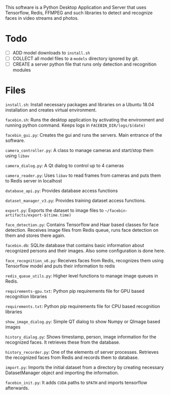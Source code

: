 
This software is a Python Desktop Application and Server that uses Tensorflow, Redis, FFMPEG and such libraries to detect and recognize faces in video streams and photos. 

# Todo

- [ ] ADD model downloads to `install.sh` 
- [ ] COLLECT all model files to a `models` directory ignored by git. 
- [ ] CREATE a server python file that runs only detection and recognition modules

# Files

`install.sh`: Install necessary packages and libraries on a Ubuntu 18.04 installation and creates virtual environment. 

`facebin.sh`: Runs the desktop application by activating the environment and running python command. Keeps logs in `FACEBIN_DIR/logs/$(date)`

`facebin_gui.py`: Creates the gui and runs the servers. Main entrance of the software. 

`camera_controller.py`: A class to manage cameras and start/stop them using `libav`

`camera_dialog.py`: A Qt dialog to control up to 4 cameras

`camera_reader.py`: Uses `libav` to read frames from cameras and puts them to Redis server in localhost

`database_api.py`: Provides database access functions

`dataset_manager_v3.py`: Provides training dataset access functions. 

`export.py`: Exports the dataset to image files to `~/facebin-artifacts/export-$(time.time)`

`face_detection.py`: Contains Tensorflow and Haar based classes for face detection. Receives image files from Redis queue, runs face detection on them and stores there again. 

`facebin.db`: SQLite database that contains basic information about recognized persons and their images. Also some configuration is done here. 

`face_recognition_v6.py`: Receives faces from Redis, recognizes them using Tensorflow model and puts their information to redis

`redis_queue_utils.py`: Higher level functions to manage image queues in Redis. 

`requirements-gpu.txt`: Python pip requirements file for GPU based recognition libraries

`requirements.txt`: Python pip requirements file for CPU based recognition libraries

`show_image_dialog.py`: Simple QT dialog to show Numpy or QImage based images

`history_dialog.py`: Shows timestamp, person, image information for the recognized faces. It retrieves these from the database. 

`history_recorder.py`: One of the elements of server processes. Retrieves the recognized faces from Redis and records them to database. 

`import.py`: Imports the initial dataset from a directory by creating necessary DatasetManager object and importing the information.

`facebin_init.py`: It adds `CUDA` paths to `$PATH` and imports tensorflow afterwards. 
